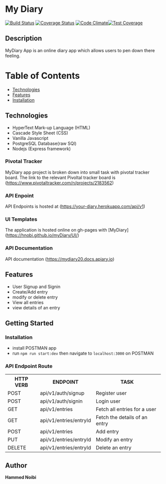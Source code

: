 # My Diary
[![Build Status](https://travis-ci.org/hnobi/myDiary.svg?branch=develop)](https://travis-ci.org/hnobi/myDiary)
[![Coverage Status](https://coveralls.io/repos/github/hnobi/myDiary/badge.svg?branch=develop)](https://coveralls.io/github/hnobi/myDiary?branch=develop)
[![Code Climate](https://codeclimate.com/github/hnobi/myDiary/badges/gpa.svg)](https://codeclimate.com/github/hnobi/myDiary)[![Test Coverage](https://api.codeclimate.com/v1/badges/6ced9621206662d7187c/test_coverage)](https://codeclimate.com/github/hnobi/myDiary/test_coverage)



## Description
MyDiary App is an online diary app which allows users to pen down there feeling.

# Table of Contents

 * [Technologies](#technologies)
 * [Features](#features)
 * [Installation](#installation)

## Technologies
* HyperText Mark-up Language (HTML)
* Cascade Style Sheet (CSS)
* Vanilla Javascript
* PostgreSQL Database(raw SQl)
* Nodejs (Express framework)

### Pivotal Tracker
MyDiary app project is broken down into small task with pivotal tracker board. The link to the relevant Pivoltal tracker board is (https://www.pivotaltracker.com/n/projects/2183562)

### API Enpoint
API Endpoints is hosted at (https://your-diary.herokuapp.com/api/v1)

### UI Templates
The application is hosted online on gh-pages with 
 [MyDiary] (https://hnobi.github.io/myDiary/UI/)

### API Documentation
API documentation (https://mydiary20.docs.apiary.io)


## Features
- User Signup and Signin
- Create/Add entry
- modify or delete entry
- View all entries
- view details of an entry

## Getting Started
### Installation
- install POSTMAN app
- run `npm run start:dev` then navigate to `localhost:3000` on POSTMAN


### API Endpoint Route 
<table>
<tr><th>HTTP VERB</th><th>ENDPOINT</th><th>TASK</th></tr>

<tr><td>POST</td> <td>api/v1/auth/signup</td> <td> Register user</td></tr>

<tr><td>POST</td> <td>api/v1/auth/signin</td> <td> Login user</td></tr>

<tr><td>GET</td> <td>api/v1/entries</td> <td> Fetch all entries for a user</td></tr>

<tr><td>GET</td> <td>api/v1/entries/entryId</td> <td> Fetch the details of an entry</td></tr>

<tr><td>POST</td> <td>api/v1/entries</td> <td> Add entry </td></tr>

<tr><td>PUT</td> <td>api/v1/entries/entryId</td> <td> Modify an entry</td></tr>

<tr><td>DELETE</td> <td>api/v1/entries/entryId</td> <td> Delete an entry</td></tr>






</table>

## Author
**Hammed Noibi** 
